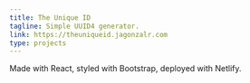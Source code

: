 ```yaml
---
title: The Unique ID
tagline: Simple UUID4 generator.
link: https://theuniqueid.jagonzalr.com
type: projects
---
```


Made with React, styled with Bootstrap, deployed with Netlify.
